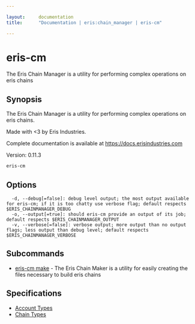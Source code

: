 ```yaml
---

layout:     documentation
title:      "Documentation | eris:chain_manager | eris-cm"

---
```


# eris-cm

The Eris Chain Manager is a utility for performing complex operations on eris chains

## Synopsis

The Eris Chain Manager is a utility for performing complex operations on eris chains.

Made with <3 by Eris Industries.

Complete documentation is available at https://docs.erisindustries.com

Version:
  0.11.3

```bash
eris-cm
```

## Options

```
  -d, --debug[=false]: debug level output; the most output available for eris-cm; if it is too chatty use verbose flag; default respects $ERIS_CHAINMANAGER_DEBUG
  -o, --output[=true]: should eris-cm provide an output of its job; default respects $ERIS_CHAINMANAGER_OUTPUT
  -v, --verbose[=false]: verbose output; more output than no output flags; less output than debug level; default respects $ERIS_CHAINMANAGER_VERBOSE
```

## Subcommands

* [eris-cm make](https://docs.erisindustries.com/documentation/eris-cm/0.11.3/eris-cm_make/)	 - The Eris Chain Maker is a utility for easily creating the files necessary to build eris chains

## Specifications

* [Account Types](https://docs.erisindustries.com/documentation/eris-cm/0.11.3/account_types/)
* [Chain Types](https://docs.erisindustries.com/documentation/eris-cm/0.11.3/chain_types/)

